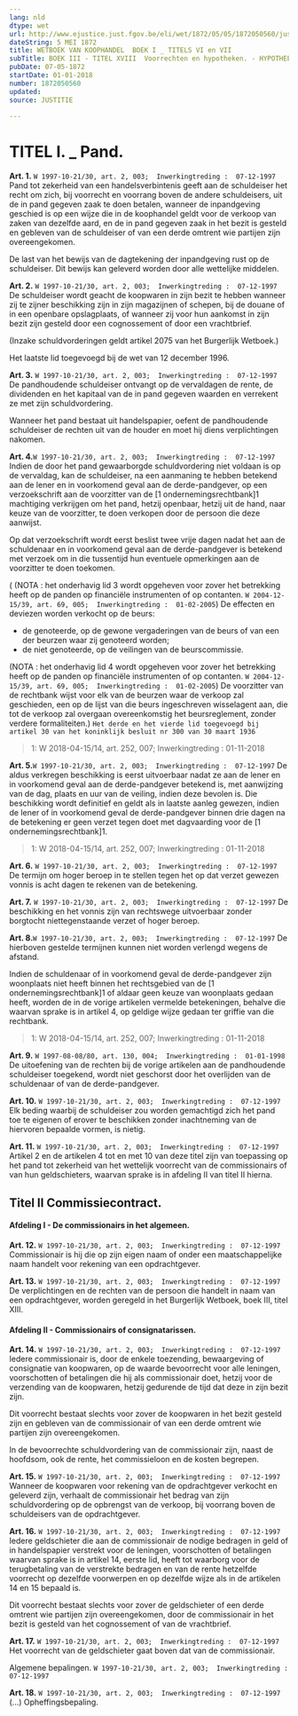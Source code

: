 ```yaml
---
lang: nld
dtype: wet
url: http://www.ejustice.just.fgov.be/eli/wet/1872/05/05/1872050560/justel
dateString: 5 MEI 1872
title: WETBOEK VAN KOOPHANDEL  BOEK I _ TITELS VI en VII
subTitle: BOEK III - TITEL XVIII  Voorrechten en hypotheken. - HYPOTHEEKWET
pubDate: 07-05-1872
startDate: 01-01-2018
number: 1872050560
updated: 
source: JUSTITIE

---
```

# TITEL I. _ Pand.


**Art. 1.** `W 1997-10-21/30, art. 2, 003;  Inwerkingtreding :  07-12-1997` Pand tot zekerheid van een handelsverbintenis geeft aan de schuldeiser het recht om zich, bij voorrecht en voorrang boven de andere schuldeisers, uit de in pand gegeven zaak te doen betalen, wanneer de inpandgeving geschied is op een wijze die in de koophandel geldt voor de verkoop van zaken van dezelfde aard, en de in pand gegeven zaak in het bezit is gesteld en gebleven van de schuldeiser of van een derde omtrent wie partijen zijn overeengekomen.

De last van het bewijs van de dagtekening der inpandgeving rust op de schuldeiser. Dit bewijs kan geleverd worden door alle wettelijke middelen.


**Art. 2.** `W 1997-10-21/30, art. 2, 003;  Inwerkingtreding :  07-12-1997` De schuldeiser wordt geacht de koopwaren in zijn bezit te hebben wanneer zij te zijner beschikking zijn in zijn magazijnen of schepen, bij de douane of in een openbare opslagplaats, of wanneer zij voor hun aankomst in zijn bezit zijn gesteld door een cognossement of door een vrachtbrief.

(Inzake schuldvorderingen geldt artikel 2075 van het Burgerlijk Wetboek.)

Het laatste lid toegevoegd bij de wet van 12 december 1996.


**Art. 3.** `W 1997-10-21/30, art. 2, 003;  Inwerkingtreding :  07-12-1997` De pandhoudende schuldeiser ontvangt op de vervaldagen de rente, de dividenden en het kapitaal van de in pand gegeven waarden en verrekent ze met zijn schuldvordering.

Wanneer het pand bestaat uit handelspapier, oefent de pandhoudende schuldeiser de rechten uit van de houder en moet hij diens verplichtingen nakomen.


**Art. 4.**`W 1997-10-21/30, art. 2, 003;  Inwerkingtreding :  07-12-1997` Indien de door het pand gewaarborgde schuldvordering niet voldaan is op de vervaldag, kan de schuldeiser, na een aanmaning te hebben betekend aan de lener en in voorkomend geval aan de derde-pandgever, op een verzoekschrift aan de voorzitter van de [1 ondernemingsrechtbank]1 machtiging verkrijgen om het pand, hetzij openbaar, hetzij uit de hand, naar keuze van de voorzitter, te doen verkopen door de persoon die deze aanwijst.

Op dat verzoekschrift wordt eerst beslist twee vrije dagen nadat het aan de schuldenaar en in voorkomend geval aan de derde-pandgever is betekend met verzoek om in die tussentijd hun eventuele opmerkingen aan de voorzitter te doen toekomen.

( (NOTA : het onderhavig lid 3 wordt opgeheven voor zover het betrekking heeft op de panden op financiële instrumenten of op contanten. `W 2004-12-15/39, art. 69, 005;  Inwerkingtreding :  01-02-2005`) De effecten en deviezen worden verkocht op de beurs:
 * de genoteerde, op de gewone vergaderingen van de beurs of van een der beurzen waar zij genoteerd worden;
 * de niet genoteerde, op de veilingen van de beurscommissie.

(NOTA : het onderhavig lid 4 wordt opgeheven voor zover het betrekking heeft op de panden op financiële instrumenten of op contanten. `W 2004-12-15/39, art. 69, 005;  Inwerkingtreding :  01-02-2005`) De voorzitter van de rechtbank wijst voor elk van de beurzen waar de verkoop zal geschieden, een op de lijst van die beurs ingeschreven wisselagent aan, die tot de verkoop zal overgaan overeenkomstig het beursreglement, zonder verdere formaliteiten.) `Het derde en het vierde lid toegevoegd bij artikel 30 van het koninklijk besluit nr 300 van 30 maart 1936`

> 1: W 2018-04-15/14, art. 252, 007; Inwerkingtreding : 01-11-2018



**Art. 5.**`W 1997-10-21/30, art. 2, 003;  Inwerkingtreding :  07-12-1997` De aldus verkregen beschikking is eerst uitvoerbaar nadat ze aan de lener en in voorkomend geval aan de derde-pandgever betekend is, met aanwijzing van de dag, plaats en uur van de veiling, indien deze bevolen is. Die beschikking wordt definitief en geldt als in laatste aanleg gewezen, indien de lener of in voorkomend geval de derde-pandgever binnen drie dagen na de betekening er geen verzet tegen doet met dagvaarding voor de [1 ondernemingsrechtbank]1.

> 1: W 2018-04-15/14, art. 252, 007; Inwerkingtreding : 01-11-2018



**Art. 6.** `W 1997-10-21/30, art. 2, 003;  Inwerkingtreding :  07-12-1997` De termijn om hoger beroep in te stellen tegen het op dat verzet gewezen vonnis is acht dagen te rekenen van de betekening.


**Art. 7.** `W 1997-10-21/30, art. 2, 003;  Inwerkingtreding :  07-12-1997` De beschikking en het vonnis zijn van rechtswege uitvoerbaar zonder borgtocht niettegenstaande verzet of hoger beroep.


**Art. 8.**`W 1997-10-21/30, art. 2, 003;  Inwerkingtreding :  07-12-1997` De hierboven gestelde termijnen kunnen niet worden verlengd wegens de afstand.

Indien de schuldenaar of in voorkomend geval de derde-pandgever zijn woonplaats niet heeft binnen het rechtsgebied van de [1 ondernemingsrechtbank]1 of aldaar geen keuze van woonplaats gedaan heeft, worden de in de vorige artikelen vermelde betekeningen, behalve die waarvan sprake is in artikel 4, op geldige wijze gedaan ter griffie van die rechtbank.

> 1: W 2018-04-15/14, art. 252, 007; Inwerkingtreding : 01-11-2018



**Art. 9.** `W 1997-08-08/80, art. 130, 004;  Inwerkingtreding :  01-01-1998` De uitoefening van de rechten bij de vorige artikelen aan de pandhoudende schuldeiser toegekend, wordt niet geschorst door het overlijden van de schuldenaar of van de derde-pandgever.


**Art. 10.** `W 1997-10-21/30, art. 2, 003;  Inwerkingtreding :  07-12-1997` Elk beding waarbij de schuldeiser zou worden gemachtigd zich het pand toe te eigenen of erover te beschikken zonder inachtneming van de hiervoren bepaalde vormen, is nietig.


**Art. 11.** `W 1997-10-21/30, art. 2, 003;  Inwerkingtreding :  07-12-1997` Artikel 2 en de artikelen 4 tot en met 10 van deze titel zijn van toepassing op het pand tot zekerheid van het wettelijk voorrecht van de commissionairs of van hun geldschieters, waarvan sprake is in afdeling II van titel II hierna.

## Titel II Commissiecontract.

#### Afdeling I  - De commissionairs in het algemeen.


**Art. 12.** `W 1997-10-21/30, art. 2, 003;  Inwerkingtreding :  07-12-1997` Commissionair is hij die op zijn eigen naam of onder een maatschappelijke naam handelt voor rekening van een opdrachtgever.


**Art. 13.** `W 1997-10-21/30, art. 2, 003;  Inwerkingtreding :  07-12-1997` De verplichtingen en de rechten van de persoon die handelt in naam van een opdrachtgever, worden geregeld in het Burgerlijk Wetboek, boek III, titel XIII.

#### Afdeling II  - Commissionairs of consignatarissen.


**Art. 14.** `W 1997-10-21/30, art. 2, 003;  Inwerkingtreding :  07-12-1997` Iedere commissionair is, door de enkele toezending, bewaargeving of consignatie van koopwaren, op de waarde bevoorrecht voor alle leningen, voorschotten of betalingen die hij als commissionair doet, hetzij voor de verzending van de koopwaren, hetzij gedurende de tijd dat deze in zijn bezit zijn.

Dit voorrecht bestaat slechts voor zover de koopwaren in het bezit gesteld zijn en gebleven van de commissionair of van een derde omtrent wie partijen zijn overeengekomen.

In de bevoorrechte schuldvordering van de commissionair zijn, naast de hoofdsom, ook de rente, het commissieloon en de kosten begrepen.


**Art. 15.** `W 1997-10-21/30, art. 2, 003;  Inwerkingtreding :  07-12-1997` Wanneer de koopwaren voor rekening van de opdrachtgever verkocht en geleverd zijn, verhaalt de commissionair het bedrag van zijn schuldvordering op de opbrengst van de verkoop, bij voorrang boven de schuldeisers van de opdrachtgever.


**Art. 16.** `W 1997-10-21/30, art. 2, 003;  Inwerkingtreding :  07-12-1997` Iedere geldschieter die aan de commissionair de nodige bedragen in geld of in handelspapier verstrekt voor de leningen, voorschotten of betalingen waarvan sprake is in artikel 14, eerste lid, heeft tot waarborg voor de terugbetaling van de verstrekte bedragen en van de rente hetzelfde voorrecht op dezelfde voorwerpen en op dezelfde wijze als in de artikelen 14 en 15 bepaald is.

Dit voorrecht bestaat slechts voor zover de geldschieter of een derde omtrent wie partijen zijn overeengekomen, door de commissionair in het bezit is gesteld van het cognossement of van de vrachtbrief.


**Art. 17.** `W 1997-10-21/30, art. 2, 003;  Inwerkingtreding :  07-12-1997` Het voorrecht van de geldschieter gaat boven dat van de commissionair.


Algemene bepalingen. `W 1997-10-21/30, art. 2, 003;  Inwerkingtreding :  07-12-1997`


**Art. 18.** `W 1997-10-21/30, art. 2, 003;  Inwerkingtreding :  07-12-1997` (...) Opheffingsbepaling.

